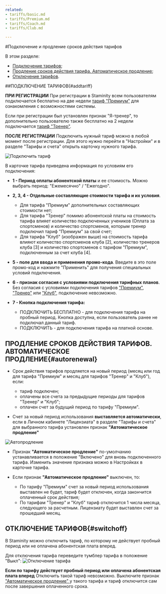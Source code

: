 ```yaml
---
related:
- tariffs/basic.md
- tariffs/Premium.md
- tariffs/Coach.md
- tariffs/Club.md

---
```


#Подключение и продление сроков действия тарифов

В этом разделе:
* [Подключение тарифов](#addtariff);
* [Продление сроков действия тарифа. Автоматическое продление](#autorenewal);
* [Отключение тарифов](#switchoff).

##ПОДКЛЮЧЕНИЕ ТАРИФОВ{#addtariff}

**ПРИ РЕГИСТРАЦИИ**
При регистрации в Staminity всем пользователям подключается бесплатно на две недели [тариф "Премиум"](/tariffs/Premium.md) для ознакомления с возможностями системы. 

Если при регистрации был установлен признак "Я-тренер", то дополнительно пользователю также бесплатно на 2 недели подключается [тариф "Тренер"](/tariffs/Coach.md).

**ПОСЛЕ РЕГИСТРАЦИИ**
Подключить нужный тариф можно в любой момент после регистрации.
Для этого нужно перейти в "Настройки" и в разделе "Тарифы и счета" открыть карточку нужного тарифа.

![Подключить тариф](http://264710.selcdn.ru/assets/images/_new/tariffs/add-trial-tariff.png)

В карточке тарифа приведена информация по условиям его подключения: 
* **1 - Период оплаты абонентской платы** и ее стоимость. Можно выбрать период: "Ежемесячно" / "Ежегодно". 

* **2, 3, 4 - Отдельные составляющие стоимости тарифа и их условия**. 
    * Для тарифа "Премиум" дополнительных составляющих стоимости нет;
    * Для тарифа "Тренер" помимо абонентской платы на стоимость тарифа влияет количество подключенных учеников (Оплата за спортсменов) и количество спортсменов, которым тренер подключил тариф "Премиум" за свой счет;
    * Для тарифа "Клуб" (изображен выше) на стоимость тарифа влияют количество спортсменов клуба [2], количество тренеров клуба [3] и количество спортсменов с тарифом "Премиум", подключенным за счет клуба [4].
    
* **5 - поле для ввода и применения промо-кода**. Введите в это поле промо-код и нажмите "Применить" для получения специальных условий подключения.

* **6 - признак согласия с условиями подключения тарифных планов**. Без согласия с условиями подключения тарифов ["Премиум"](/tariffs/Premium.md), ["Тренер"](/tariffs/Coach.md) или ["Клуб"](/tariffs/Club.md), подключение невозможно.

* **7 - Кнопка подключения тарифа:**
    * ПОДКЛЮЧИТЬ БЕСПЛАТНО - для подключения тарифа на пробный период. Кнопка доступна, если пользователь ранее не подключал данный тариф. 
    * ПОДКЛЮЧИТЬ - для подключения тарифа на платной основе.


## ПРОДЛЕНИЕ СРОКОВ ДЕЙСТВИЯ ТАРИФОВ. АВТОМАТИЧЕСКОЕ ПРОДЛЕНИЕ{#autorenewal}

* Срок действия тарифов продляется на новый период (месяц или год для тарифа "Премиум" и месяц для тарифов "Тренер" и "Клуб"), если:
    * тариф подключен;
    * оплачены все счета за предыдущие периоды для тарифов "Тренер" и "Клуб";
    * оплачен счет за будущий период по тарифу "Премиум".


* Счет за новый период использования **выставляется автоматически**, если в Личном кабинете "Лицензиата" в разделе "Тарифы и счета" для выбранного тарифа установлен признак **"Автоматическое продление"**

![Автопродление](http://264710.selcdn.ru/assets/images/_new/tariffs/tariff-auto-renewal.png)


* Признак **"Автоматическое продление"** по-умолчанию устанавливается в положение "Включено" для вновь подключенного тарифа. Изменить значение признака можно в Настройках в карточке тарифа.

* Если признак **"Автоматическое продление"** выключен, то:
    * По тарифу "Премиум" счет за новый период использования выставлен не будет, тариф будет отключен, когда закончится оплаченный срок действия;
    * По тарифам "Тренер" и "Клуб" тариф отключится 1 числа месяца, следующего за расчетным. Лицензиату будет выставлен счет за прошедший месяц.
    
    
## ОТКЛЮЧЕНИЕ ТАРИФОВ{#switchoff}

В Staminity можно отключить тариф, по которому не действует пробный период или не оплачена абонентская плата вперед.

Для отключения тарифа переведите тумблер тарифа в положение "Выкл":
![Отключение тарифа](http://264710.selcdn.ru/assets/images/_new/tariffs/tariff-disable.png)


**Если по тарифу действует пробный период или оплачена абонентская плата вперед**
Отключить такой тариф невозможно. Выключите признак ["Автоматическое продление" ](#autorenewal)у такого тарифа и тариф отключится сам после завершения оплаченного срока. 
